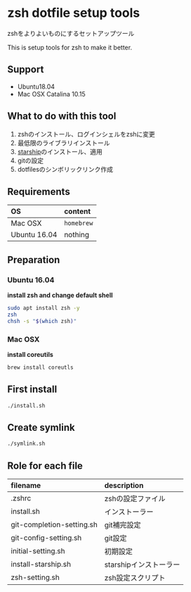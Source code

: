 # zsh dotfile setup tools

zshをよりよいものにするセットアップツール

This is setup tools for zsh to make it better.

## Support

- Ubuntu18.04
- Mac OSX Catalina 10.15

## What to do with this tool

1. zshのインストール、ログインシェルをzshに変更
1. 最低限のライブラリインストール
1. [starship](https://starship.rs/#%F0%9F%8D%AC-features)のインストール、適用
1. gitの設定
1. dotfilesのシンボリックリンク作成

## Requirements

| OS | content |
| :--- | :--- |
| Mac OSX | `homebrew` |
| Ubuntu 16.04 | nothing |

## Preparation

### Ubuntu 16.04

__install zsh and change default shell__

```sh
sudo apt install zsh -y
zsh
chsh -s "$(which zsh)"
```

### Mac OSX

__install coreutils__

```sh
brew install coreutls
```

## First install

```sh
./install.sh
```

## Create symlink

```sh
./symlink.sh
```

## Role for each file

| filename | description |
| :--- | :--- |
| .zshrc | zshの設定ファイル |
| install.sh | インストーラー |
| git-completion-setting.sh | git補完設定 |
| git-config-setting.sh | git設定 |
| initial-setting.sh | 初期設定 |
| install-starship.sh | starshipインストーラー |
| zsh-setting.sh | zsh設定スクリプト |
